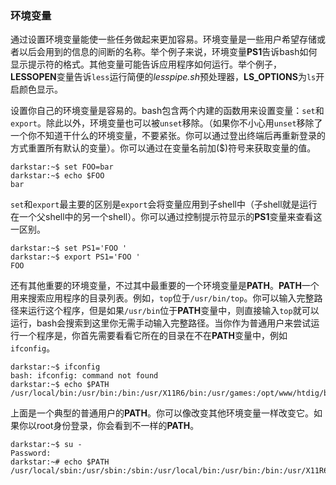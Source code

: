 ### 环境变量

通过设置环境变量能使一些任务做起来更加容易。环境变量是一些用户希望存储或者以后会用到的信息的间断的名称。举个例子来说，环境变量**PS1**告诉bash如何显示提示符的格式。其他变量可能告诉应用程序如何运行。举个例子，**LESSOPEN**变量告诉`less`运行简便的*lesspipe.sh*预处理器，**LS_OPTIONS**为`ls`开启颜色显示。

设置你自己的环境变量是容易的。bash包含两个内建的函数用来设置变量：`set`和`export`。除此以外，环境变量也可以被`unset`移除。（如果你不小心用`unset`移除了一个你不知道干什么的环境变量，不要紧张。你可以通过登出终端后再重新登录的方式重置所有默认的变量）。你可以通过在变量名前加($)符号来获取变量的值。

```
darkstar:~$ set FOO=bar
darkstar:~$ echo $FOO
bar
```

`set`和`export`最主要的区别是`export`会将变量应用到子shell中（子shell就是运行在一个父shell中的另一个shell）。你可以通过控制提示符显示的**PS1**变量来查看这一区别。

```
darkstar:~$ set PS1='FOO '
darkstar:~$ export PS1='FOO '
FOO
```

还有其他重要的环境变量，不过其中最重要的一个环境变量是**PATH**。**PATH**一个用来搜索应用程序的目录列表。例如，`top`位于`/usr/bin/top`。你可以输入完整路径来运行这个程序，但是如果`/usr/bin`位于**PATH**变量中，则直接输入`top`就可以运行，bash会搜索到这里你无需手动输入完整路径。当你作为普通用户来尝试运行一个程序是，你首先需要看看它所在的目录在不在**PATH**变量中，例如`ifconfig`。

```
darkstar:~$ ifconfig
bash: ifconfig: command not found
darkstar:~$ echo $PATH
/usr/local/bin:/usr/bin:/bin:/usr/X11R6/bin:/usr/games:/opt/www/htdig/bin:.
```

上面是一个典型的普通用户的**PATH**。你可以像改变其他环境变量一样改变它。如果你以root身份登录，你会看到不一样的**PATH**。

```
darkstar:~$ su -
Password:
darkstar:~# echo $PATH
/usr/local/sbin:/usr/sbin:/sbin:/usr/local/bin:/usr/bin:/bin:/usr/X11R6/bin:/usr/games:/opt/www/htdig/bin
```

